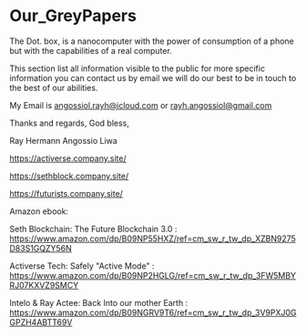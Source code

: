 # Our_GreyPapers

The Dot. box, is a nanocomputer with the power of consumption of a phone but with the capabilities of a real computer.

This section list all information visible to the public for more specific information you can contact us by email 
we will do our best to be in touch to the best of our abilities. 


My Email is angossiol.rayh@icloud.com or rayh.angossiol@gmail.com

Thanks and regards,
God bless,

Ray Hermann
Angossio Liwa

https://activerse.company.site/

https://sethblock.company.site/

https://futurists.company.site/


Amazon ebook:

Seth Blockchain: The Future Blockchain 3.0 : https://www.amazon.com/dp/B09NP55HXZ/ref=cm_sw_r_tw_dp_XZBN9275D83S1GQZY56N

Activerse Tech: Safely "Active Mode" : https://www.amazon.com/dp/B09NP2HGLG/ref=cm_sw_r_tw_dp_3FW5MBYRJ07KXVZ9SMCY

Intelo & Ray Actee: Back Into our mother Earth : https://www.amazon.com/dp/B09NGRV9T6/ref=cm_sw_r_tw_dp_3V9PXJ0GGPZH4ABTT69V


